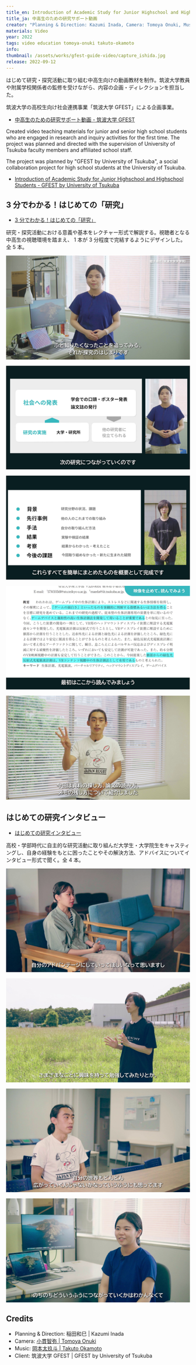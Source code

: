 ```yaml
---
title_en: Introduction of Academic Study for Junior Highschool and Highschool Students
title_ja: 中高生のための研究サポート動画
creator: "Planning & Direction: Kazumi Inada, Camera: Tomoya Onuki, Music: Takuto Okamoto, Client: GFEST by University of Tsukuba"
materials: Video
year: 2022
tags: video education tomoya-onuki takuto-okamoto
info:
thumbnail: /assets/works/gfest-guide-video/capture_ishida.jpg
release: 2022-09-12
---
```


はじめて研究・探究活動に取り組む中高生向けの動画教材を制作。筑波大学教員や附属学校関係者の監修を受けながら、内容の企画・ディレクションを担当した。

筑波大学の高校生向け社会連携事業「筑波大学 GFEST」による企画事業。

- [中高生のための研究サポート動画 - 筑波大学 GFEST](https://gfest.tsukuba.ac.jp/support-movies/)

Created video teaching materials for junior and senior high school students who are engaged in research and inquiry activities for the first time. The project was planned and directed with the supervision of University of Tsukuba faculty members and affiliated school staff.

The project was planned by "GFEST by University of Tsukuba", a social collaboration project for high school students at the University of Tsukuba.

- [Introduction of Academic Study for Junior Highschool and Highschool Students - GFEST by University of Tsukuba](https://gfest.tsukuba.ac.jp/support-movies/)

## 3 分でわかる！はじめての「研究」

- [3 分でわかる！はじめての「研究」](https://www.youtube.com/playlist?list=PLogn95d3W4KNU_lTs_iwbPsp_jM9Ok0gU)

研究・探究活動における意義や基本をレクチャー形式で解説する。視聴者となる中高生の視聴環境を踏まえ、 1 本が 3 分程度で完結するようにデザインした。全 5 本。

![](/assets/works/gfest-guide-video/capture_01-0.jpg)

![](/assets/works/gfest-guide-video/capture_01-1.jpg)

![](/assets/works/gfest-guide-video/capture_02-0.jpg)

![](/assets/works/gfest-guide-video/capture_03-0.jpg)

![](/assets/works/gfest-guide-video/capture_03-1.jpg)

## はじめての研究インタビュー

- [はじめての研究インタビュー](https://www.youtube.com/playlist?list=PLogn95d3W4KMgDaZlHYnUIr629hiGN1ui)

高校・学部時代に自主的な研究活動に取り組んだ大学生・大学院生をキャスティングし、自身の経験をもとに困ったことやその解決方法、アドバイスについてインタビュー形式で聞く。全 4 本。

![](/assets/works/gfest-guide-video/capture_ishida-0.jpg)

![](/assets/works/gfest-guide-video/capture_karube-0.jpg)

![](/assets/works/gfest-guide-video/capture_tabuchi-0.jpg)

![](/assets/works/gfest-guide-video/capture_ebisu-0.jpg)

## Credits

- Planning & Direction: 稲田和巳 | Kazumi Inada
- Camera: [小貫智弥 | Tomoya Onuki](https://tomoya-onuki.github.io/)
- Music: [岡本太玖斗 | Takuto Okamoto](https://takuto-okamoto.com/)
- Client: 筑波大学 GFEST | GFEST by University of Tsukuba
